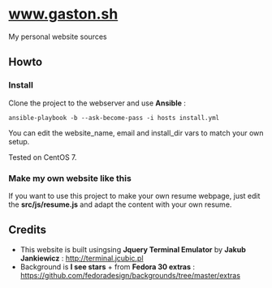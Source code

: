 # www.gaston.sh

My personal website sources

## Howto

### Install

Clone the project to the webserver and use __Ansible__ :

```
ansible-playbook -b --ask-become-pass -i hosts install.yml
```

You can edit the website_name, email and install_dir vars to match your own setup.

Tested on CentOS 7.

### Make my own website like this

If you want to use this project to make your own resume webpage, just edit the __src/js/resume.js__ and adapt the content with your own resume.

## Credits

- This website is built usingsing __Jquery Terminal Emulator__ by __Jakub Jankiewicz__ : http://terminal.jcubic.pl
- Background is __I see stars__ + from __Fedora 30 extras__ : https://github.com/fedoradesign/backgrounds/tree/master/extras
